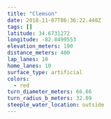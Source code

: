```yaml
---
title: "Clemson"
date: 2018-11-07T06:36:22.448Z
tags: []
latitude: 34.6731272
longitude: -82.8499553
elevation_meters: 190
distance_meters: 400
lap_lanes: 10
home_lanes: 10
surface_type: artificial
colors:
  - red
turn_diameter_meters: 66.66
turn_radius_b_meters: 32.09
steeple_water_location: outside
---
```

